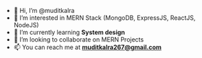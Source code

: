 - 👋 Hi, I’m @muditkalra
- 👀 I’m interested in MERN Stack (MongoDB, ExpressJS, ReactJS, NodeJS)
- 🌱 I’m currently learning **System design**
- 🤝 I’m looking to collaborate on MERN Projects
- 📫 You can reach me at **muditkalra267@gmail.com**

<!---
muditkalra/muditkalra is a ✨ special ✨ repository because its `README.md` (this file) appears on your GitHub profile.
You can click the Preview link to take a look at your changes.
--->

